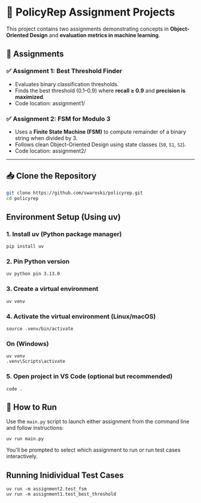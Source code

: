 

# 🧠 PolicyRep Assignment Projects

This project contains two assignments demonstrating concepts in **Object-Oriented Design** and **evaluation metrics in machine learning**.

## 📌 Assignments

### ✅ Assignment 1: Best Threshold Finder
- Evaluates binary classification thresholds.
- Finds the best threshold (0.1–0.9) where **recall ≥ 0.9** and **precision is maximized**.
- Code location: assignment1/

### ✅ Assignment 2: FSM for Modulo 3
- Uses a **Finite State Machine (FSM)** to compute remainder of a binary string when divided by 3.
- Follows clean Object-Oriented Design using state classes (`S0`, `S1`, `S2`).
- Code location: assignment2/

---

## 📥 Clone the Repository

```bash
git clone https://github.com/swaroski/policyrep.git
cd policyrep
```

## Environment Setup (Using uv)
### 1. Install uv (Python package manager)
```
pip install uv  
```

### 2. Pin Python version
```
uv python pin 3.13.0
```

### 3. Create a virtual environment
```
uv venv
```

### 4. Activate the virtual environment (Linux/macOS)
```
source .venv/bin/activate
```

### On (Windows)
```
uv venv 
.venv\Scripts\activate
```

### 5. Open project in VS Code (optional but recommended)
```
code .
```

## 🧪 How to Run

Use the `main.py` script to launch either assignment from the command line and follow instructions:

```
uv run main.py
```
You'll be prompted to select which assignment to run or run test cases interactively.

## Running Inidividual Test Cases
```
uv run -m assignment2.test_fsm
uv run -m assignment1.test_best_threshold
``` 